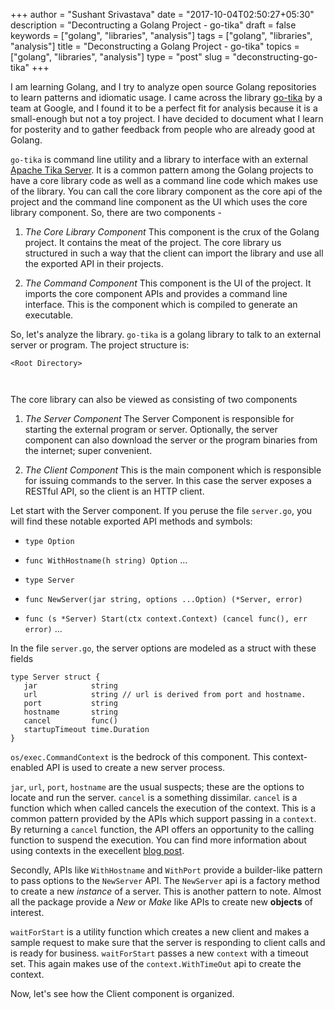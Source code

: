 +++
author = "Sushant Srivastava"
date = "2017-10-04T02:50:27+05:30"
description = "Decontructing a Golang Project - go-tika"
draft = false
keywords = ["golang", "libraries", "analysis"]
tags  = ["golang", "libraries", "analysis"]
title = "Deconstructing a Golang Project - go-tika"
topics = ["golang", "libraries", "analysis"]
type = "post"
slug = "deconstructing-go-tika"
+++

I am learning Golang, and I try to analyze open source Golang repositories to learn patterns and idiomatic usage. I came across the library [go-tika]() by a team at Google, and I found it to be a perfect fit for analysis because it is a small-enough but not a toy project. I have decided to document what I learn for posterity and to gather feedback from people who are already good at Golang.

`go-tika` is command line utility and a library to interface with an external [Apache Tika Server](). It is a common pattern among the 
Golang projects to have a core library code as well as a command line code which makes use of the library. You can call the core library component as the core api of the project and the command line component as the UI which uses the core library component. So, there are two components - 

1. *The Core Library Component* This component is the crux of the Golang project. It contains the meat of the project. The core library us structured in such a way that the client can import the library and use all the exported API in their projects.

2. *The Command Component* This component is the UI of the project. It imports the core component APIs and provides a command line interface. This is the component which is compiled to generate an executable. 

So, let's analyze the library. `go-tika` is a golang library to talk to an external server or program. The project structure is:

```
<Root Directory>



```
The core library can also be viewed as consisting of two components 

1. *The Server Component* The Server Component is responsible for starting the external program or server. Optionally, the server component can also download the server or the program binaries from the internet; super convenient.

2. *The Client Component* This is the main component which is responsible for issuing commands to the server. In this case the server exposes a RESTful API, so the client is an HTTP client.

Let start with the Server component. If you peruse the file `server.go`, you will find these notable exported API methods and symbols:
* `type Option`
 * `func WithHostname(h string) Option`
 ...
 
* `type Server`
 * `func NewServer(jar string, options ...Option) (*Server, error)`
 * `func (s *Server) Start(ctx context.Context) (cancel func(), err error)`
 ...
 
 In the file `server.go`, the server options are modeled as a struct with these fields
 
 ```
 type Server struct {
	jar            string
	url            string // url is derived from port and hostname.
	port           string
	hostname       string
	cancel         func()
	startupTimeout time.Duration
}
 
 ```
 
 `os/exec.CommandContext` is the bedrock of this component. This context-enabled API is used to create a new server process.
 
 `jar`, `url`, `port`, `hostname` are the usual suspects; these are the options to locate and run the server. `cancel` is a something dissimilar. `cancel` is a function which when called cancels the execution of the context. This is a common pattern provided by the APIs which
 support passing in a `context`. By returning a `cancel` function, the API offers an opportunity to the calling function to suspend the execution. You can find more information about using contexts in the execellent [blog post](https://blog.golang.org/context).

 Secondly, APIs like `WithHostname` and `WithPort` provide a builder-like pattern to pass options to the `NewServer` API. The `NewServer`
 api is a factory method to create a new *instance* of a server. This is another pattern to note. Almost all the package provide
 a *New* or *Make* like APIs to create new **objects** of interest.

`waitForStart` is a utility function which creates a new client and makes a sample request to make sure that the server is responding to
client calls and is ready for business. `waitForStart` passes a new `context` with  a timeout set. This again makes use of the `context.WithTimeOut` api to create the context.

Now, let's see how the Client component is organized. 
 
 
 

